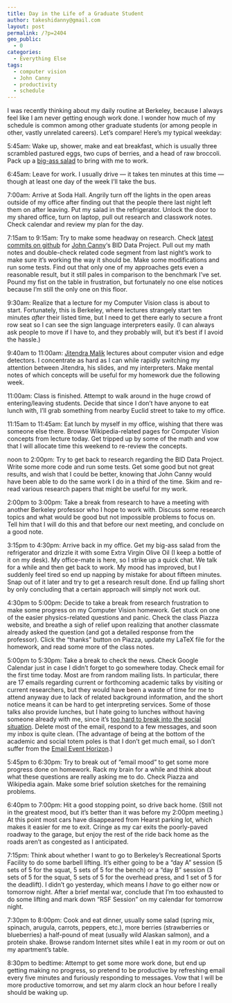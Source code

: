 ```yaml
---
title: Day in the Life of a Graduate Student
author: takeshidanny@gmail.com
layout: post
permalink: /?p=2404
geo_public:
  - 0
categories:
  - Everything Else
tags:
  - computer vision
  - John Canny
  - productivity
  - schedule
---
```

I was recently thinking about my daily routine at Berkeley, because I always feel like I am never getting enough work done. I wonder how much of my schedule is common among other graduate students (or among people in other, vastly unrelated careers). Let&#8217;s compare! Here&#8217;s my typical weekday:

5:45am: Wake up, shower, make and eat breakfast, which is usually three scrambled pastured eggs, two cups of berries, and a head of raw broccoli. Pack up a [big-ass salad][1] to bring with me to work.

6:45am: Leave for work. I usually drive &#8212; it takes ten minutes at this time &#8212; though at least one day of the week I&#8217;ll take the bus.

7:00am: Arrive at Soda Hall. Angrily turn off the lights in the open areas outside of my office after finding out that the people there last night left them on after leaving. Put my salad in the refrigerator. Unlock the door to my shared office, turn on laptop, pull out research and classwork notes. Check calendar and review my plan for the day.

7:15am to 9:15am: Try to make some headway on research. Check [latest commits on github][2] for [John Canny][3]&#8216;s BID Data Project. Pull out my math notes and double-check related code segment from last night&#8217;s work to make sure it&#8217;s working the way it should be. Make some modifications and run some tests. Find out that only one of my approaches gets even a reasonable result, but it still pales in comparison to the benchmark I&#8217;ve set. Pound my fist on the table in frustration, but fortunately no one else notices because I&#8217;m still the only one on this floor.

9:30am: Realize that a lecture for my Computer Vision class is about to start. Fortunately, this is Berkeley, where lectures strangely start ten minutes *after* their listed time, but I need to get there early to secure a front row seat so I can see the sign language interpreters easily. (I can always ask people to move if I have to, and they probably will, but it&#8217;s best if I avoid the hassle.)

9:40am to 11:00am: [Jitendra Malik][4] lectures about computer vision and edge detectors. I concentrate as hard as I can while rapidly switching my attention between Jitendra, his slides, and my interpreters. Make mental notes of which concepts will be useful for my homework due the following week.

11:00am: Class is finished. Attempt to walk around in the huge crowd of entering/leaving students. Decide that since I don&#8217;t have anyone to eat lunch with, I&#8217;ll grab something from nearby Euclid street to take to my office.

11:15am to 11:45am: Eat lunch by myself in my office, wishing that there was someone else there. Browse Wikipedia-related pages for Computer Vision concepts from lecture today. Get tripped up by some of the math and vow that I will allocate time this weekend to re-review the concepts.

noon to 2:00pm: Try to get back to research regarding the BID Data Project. Write some more code and run some tests. Get some good but not great results, and wish that I could be better, knowing that John Canny would have been able to do the same work I do in a third of the time. Skim and re-read various research papers that might be useful for my work.

2:00pm to 3:00pm: Take a break from research to have a meeting with another Berkeley professor who I hope to work with. Discuss some research topics and what would be good but not impossible problems to focus on. Tell him that I will do this and that before our next meeting, and conclude on a good note.

3:15pm to 4:30pm: Arrive back in my office. Get my big-ass salad from the refrigerator and drizzle it with some Extra Virgin Olive Oil (I keep a bottle of it on my desk). My office-mate is here, so I strike up a quick chat. We talk for a while and then get back to work. My mood has improved, but I suddenly feel tired so end up napping by mistake for about fifteen minutes. Snap out of it later and try to get a research result done. End up falling short by only concluding that a certain approach will simply not work out.

4:30pm to 5:00pm: Decide to take a break from research frustration to make some progress on my Computer Vision homework. Get stuck on one of the easier physics-related questions and panic. Check the class Piazza website, and breathe a sigh of relief upon realizing that another classmate already asked the question (and got a detailed response from the professor). Click the &#8220;thanks&#8221; button on Piazza, update my LaTeX file for the homework, and read some more of the class notes.

5:00pm to 5:30pm: Take a break to check the news. Check Google Calendar just in case I didn&#8217;t forget to go somewhere today. Check email for the first time today. Most are from random mailing lists. In particular, there are 17 emails regarding current or forthcoming academic talks by visiting or current researchers, but they would have been a waste of time for me to attend anyway due to lack of related background information, and the short notice means it can be hard to get interpreting services. Some of those talks also provide lunches, but I hate going to lunches without having someone already with me, since it&#8217;s [too hard to break into the social situation][5]. Delete most of the email, respond to a few messages, and soon my inbox is quite clean. (The advantage of being at the bottom of the academic and social totem poles is that I don&#8217;t get much email, so I don&#8217;t suffer from the [Email Event Horizon][6].)

5:45pm to 6:30pm: Try to break out of &#8220;email mood&#8221; to get some more progress done on homework. Rack my brain for a while and think about what these questions are really asking me to do. Check Piazza and Wikipedia again. Make some brief solution sketches for the remaining problems.

6:40pm to 7:00pm: Hit a good stopping point, so drive back home. (Still not in the greatest mood, but it&#8217;s better than it was before my 2:00pm meeting.) At this point most cars have disappeared from Hearst parking lot, which makes it easier for me to exit. Cringe as my car exits the poorly-paved roadway to the garage, but enjoy the rest of the ride back home as the roads aren&#8217;t as congested as I anticipated.

7:15pm: Think about whether I want to go to Berkeley&#8217;s Recreational Sports Facility to do some barbell lifting. It&#8217;s either going to be a &#8220;day A&#8221; session (5 sets of 5 for the squat, 5 sets of 5 for the bench) or a &#8220;day B&#8221; session (3 sets of 5 for the squat, 5 sets of 5 for the overhead press, and 1 set of 5 for the deadlift). I didn&#8217;t go yesterday, which means I *have* to go either now or tomorrow night. After a brief mental war, conclude that I&#8217;m too exhausted to do some lifting and mark down &#8220;RSF Session&#8221; on my calendar for tomorrow night.

7:30pm to 8:00pm: Cook and eat dinner, usually some salad (spring mix, spinach, arugula, carrots, peppers, etc.), more berries (strawberries or blueberries) a half-pound of meat (usually wild Alaskan salmon), and a protein shake. Browse random Internet sites while I eat in my room or out on my apartment&#8217;s table.

8:30pm to bedtime: Attempt to get some more work done, but end up getting making no progress, so pretend to be productive by refreshing email every five minutes and furiously responding to messages. Vow that I will be more productive tomorrow, and set my alarm clock an hour before I really should be waking up.

 [1]: http://www.marksdailyapple.com/two-minute-salad/#axzz3Rmy1ghUE
 [2]: https://github.com/BIDData
 [3]: http://www.cs.berkeley.edu/~jfc/
 [4]: http://www.cs.berkeley.edu/~malik/
 [5]: https://seitad.wordpress.com/2014/11/02/any-social-advice-for-mingling-sessions/
 [6]: http://www.scottaaronson.com/blog/?p=388